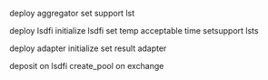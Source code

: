 deploy aggregator
set support lst

deploy lsdfi
initialize lsdfi
set temp acceptable time
setsupport lsts

deploy adapter
initialize
set result adapter

deposit on lsdfi
create_pool on exchange
